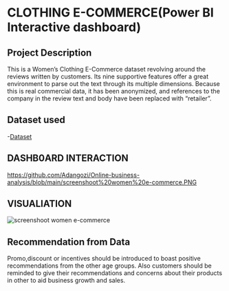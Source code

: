 # CLOTHING E-COMMERCE(Power BI Interactive dashboard) 
## Project Description 
This is a Women’s Clothing E-Commerce dataset revolving around the reviews written 
by customers. Its nine supportive features offer a great environment to parse out the text through 
its multiple dimensions. Because this is real commercial data, it has been anonymized, and 
references to the company in the review text and body have been replaced with “retailer”.

## Dataset used

-<a href="https://github.com/Adangozi/Online-business-analysis/blob/main/Womens%20Clothing%20E-Commerce%20Review.xlsx">Dataset</a>

## DASHB0ARD INTERACTION

https://github.com/Adangozi/Online-business-analysis/blob/main/screenshoot%20women%20e-commerce.PNG

## VISUALIATION
![screenshoot women e-commerce](https://github.com/user-attachments/assets/40a69f84-f1eb-46b1-b0e4-fdc3726f68b5)





## Recommendation from Data

Promo,discount or incentives should be introduced to boast positive recommendations from the other age groups. Also customers should be reminded to give their recommendations and concerns about their products in other to aid business growth and sales.

